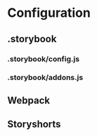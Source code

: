 # Configuration

## .storybook

### .storybook/config.js

### .storybook/addons.js

## Webpack

## Storyshorts
